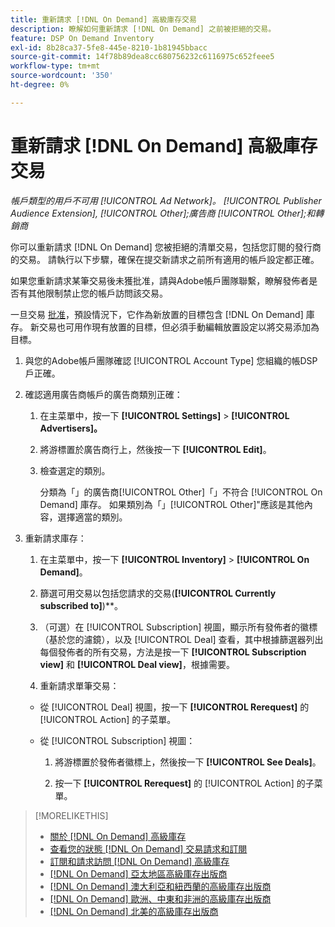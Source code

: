 ```yaml
---
title: 重新請求 [!DNL On Demand] 高級庫存交易
description: 瞭解如何重新請求 [!DNL On Demand] 之前被拒絕的交易。
feature: DSP On Demand Inventory
exl-id: 8b28ca37-5fe8-445e-8210-1b81945bbacc
source-git-commit: 14f78b89dea8cc680756232c6116975c652feee5
workflow-type: tm+mt
source-wordcount: '350'
ht-degree: 0%

---
```


# 重新請求 [!DNL On Demand] 高級庫存交易

*帳戶類型的用戶不可用 [!UICONTROL Ad Network]。 [!UICONTROL Publisher Audience Extension], [!UICONTROL Other];廣告商 [!UICONTROL Other];和轉銷商*

你可以重新請求 [!DNL On Demand] 您被拒絕的清單交易，包括您訂閱的發行商的交易。 請執行以下步驟，確保在提交新請求之前所有適用的帳戶設定都正確。

如果您重新請求某筆交易後未獲批准，請與Adobe帳戶團隊聯繫，瞭解發佈者是否有其他限制禁止您的帳戶訪問該交易。

一旦交易 [批准](/help/dsp/inventory/on-demand-inventory-view-status.md)，預設情況下，它作為新放置的目標包含 [!DNL On Demand] 庫存。 新交易也可用作現有放置的目標，但必須手動編輯放置設定以將交易添加為目標。

1. 與您的Adobe帳戶團隊確認 [!UICONTROL Account Type] 您組織的帳DSP戶正確。

1. 確認適用廣告商帳戶的廣告商類別正確：

   1. 在主菜單中，按一下 **[!UICONTROL Settings]** > **[!UICONTROL Advertisers]。**

   1. 將游標置於廣告商行上，然後按一下 **[!UICONTROL Edit]**。

   1. 檢查選定的類別。

      分類為「」的廣告商[!UICONTROL Other]「」不符合 [!UICONTROL On Demand] 庫存。 如果類別為「」[!UICONTROL Other]&quot;應該是其他內容，選擇適當的類別<!-- [category](/help/dsp/admin/advertiser-settings.md) -->。

1. 重新請求庫存：

   1. 在主菜單中，按一下 **[!UICONTROL Inventory]** > **[!UICONTROL On Demand]**。

   1. 篩選可用交易以包括您請求的交易(**[!UICONTROL Currently subscribed to]**)**。

   1. （可選）在 [!UICONTROL Subscription] 視圖，顯示所有發佈者的徽標（基於您的濾鏡），以及 [!UICONTROL Deal] 查看，其中根據篩選器列出每個發佈者的所有交易，方法是按一下 **[!UICONTROL Subscription view]** 和 **[!UICONTROL Deal view]**，根據需要。

   1. 重新請求單筆交易：
   * 從 [!UICONTROL Deal] 視圖，按一下 **[!UICONTROL Rerequest]** 的 [!UICONTROL Action] 的子菜單。

   * 從 [!UICONTROL Subscription] 視圖：

      1. 將游標置於發佈者徽標上，然後按一下 **[!UICONTROL See Deals]**。

      1. 按一下 **[!UICONTROL Rerequest]** 的 [!UICONTROL Action] 的子菜單。


>[!MORELIKETHIS]
>
>* [關於 [!DNL On Demand] 高級庫存](on-demand-inventory-about.md)
>* [查看您的狀態 [!DNL On Demand] 交易請求和訂閱](on-demand-inventory-view-status.md)
>* [訂閱和請求訪問 [!DNL On Demand] 高級庫存](on-demand-inventory-subscribe.md)
>* [[!DNL On Demand] 亞太地區高級庫存出版商](on-demand-inventory-publishers-apac.md)
>* [[!DNL On Demand] 澳大利亞和紐西蘭的高級庫存出版商](on-demand-inventory-publishers-anz.md)
>* [[!DNL On Demand] 歐洲、中東和非洲的高級庫存出版商](on-demand-inventory-publishers-emea.md)
>* [[!DNL On Demand] 北美的高級庫存出版商](on-demand-inventory-publishers-na.md)

